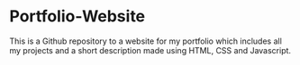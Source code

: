 # Portfolio-Website
This is a Github repository to a website for my portfolio which includes all my projects and a short description made using HTML, CSS and Javascript.
